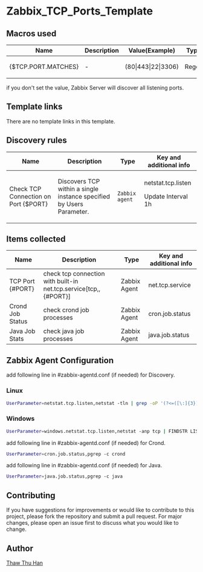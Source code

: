 # Zabbix_TCP_Ports_Template

## Macros used

|Name|Description|Value(Example)|Type|
|----|-----------|-------|----|
|{$TCP.PORT.MATCHES}|<p>-</p>|(80\|443\|22\|3306)|Regex|

if you don't set the value, Zabbix Server will discover all listening ports.

## Template links

There are no template links in this template.

## Discovery rules

|Name|Description|Type|Key and additional info|
|----|-----------|----|----|
|Check TCP Connection on Port {$PORT}|<p>Discovers TCP within a single instance specified by Users Parameter.</p>|`Zabbix agent`|netstat.tcp.listen <p>Update Interval 1h</p>|

## Items collected

|Name|Description|Type|Key and additional info|
|----|-----------|----|----|
|TCP Port {#PORT}|check tcp connection with built-in net.tcp.service[tcp,,{#PORT}]|Zabbix Agent|net.tcp.service|
|Crond Job Status|check crond job processes|Zabbix Agent|cron.job.status|
|Java Job Stats|check java job processes|Zabbix Agent|java.job.status|

## Zabbix Agent Configuration
add following line in #zabbix-agentd.conf (if needed) for Discovery.
### Linux
```sh
UserParameter=netstat.tcp.listen,netstat -tln | grep -oP '(?<=([\:]{3})|([0-9]:))(?<!(::1:))(?<!(127.0.0.1:))[0-9]+'
```

### Windows
```sh
UserParameter=windows.netstat.tcp.listen,netstat -anp tcp | FINDSTR LISTENING
```

add following line in #zabbix-agentd.conf (if needed) for Crond.
```sh
UserParameter=cron.job.status,pgrep -c crond
```

add following line in #zabbix-agentd.conf (if needed) for Java.
```sh
UserParameter=java.job.status,pgrep -c java
```

## Contributing

If you have suggestions for improvements or would like to contribute to this project, please fork the repository and submit a pull request. For major changes, please open an issue first to discuss what you would like to change.

## Author

[Thaw Thu Han](https://github.com/ThawThuHan)
